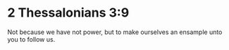 # 2 Thessalonians 3:9

Not because we have not power, but to make ourselves an ensample unto you to follow us.